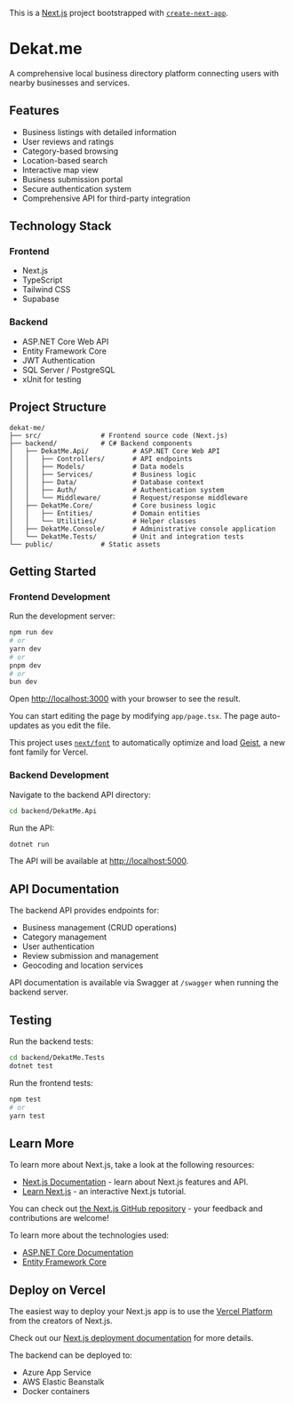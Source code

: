 This is a [Next.js](https://nextjs.org) project bootstrapped with [`create-next-app`](https://nextjs.org/docs/app/api-reference/cli/create-next-app).

# Dekat.me

A comprehensive local business directory platform connecting users with nearby businesses and services.

## Features

- Business listings with detailed information
- User reviews and ratings
- Category-based browsing
- Location-based search
- Interactive map view
- Business submission portal
- Secure authentication system
- Comprehensive API for third-party integration

## Technology Stack

### Frontend
- Next.js
- TypeScript
- Tailwind CSS
- Supabase

### Backend
- ASP.NET Core Web API
- Entity Framework Core
- JWT Authentication
- SQL Server / PostgreSQL
- xUnit for testing

## Project Structure

```
dekat-me/
├── src/               # Frontend source code (Next.js)
├── backend/           # C# Backend components
│   ├── DekatMe.Api/           # ASP.NET Core Web API
│   │   ├── Controllers/       # API endpoints
│   │   ├── Models/            # Data models
│   │   ├── Services/          # Business logic
│   │   ├── Data/              # Database context
│   │   ├── Auth/              # Authentication system
│   │   └── Middleware/        # Request/response middleware
│   ├── DekatMe.Core/          # Core business logic
│   │   ├── Entities/          # Domain entities
│   │   └── Utilities/         # Helper classes
│   ├── DekatMe.Console/       # Administrative console application
│   └── DekatMe.Tests/         # Unit and integration tests
└── public/            # Static assets
```

## Getting Started

### Frontend Development

Run the development server:

```bash
npm run dev
# or
yarn dev
# or
pnpm dev
# or
bun dev
```

Open [http://localhost:3000](http://localhost:3000) with your browser to see the result.

You can start editing the page by modifying `app/page.tsx`. The page auto-updates as you edit the file.

This project uses [`next/font`](https://nextjs.org/docs/app/building-your-application/optimizing/fonts) to automatically optimize and load [Geist](https://vercel.com/font), a new font family for Vercel.

### Backend Development

Navigate to the backend API directory:

```bash
cd backend/DekatMe.Api
```

Run the API:

```bash
dotnet run
```

The API will be available at [http://localhost:5000](http://localhost:5000).

## API Documentation

The backend API provides endpoints for:

- Business management (CRUD operations)
- Category management
- User authentication
- Review submission and management
- Geocoding and location services

API documentation is available via Swagger at `/swagger` when running the backend server.

## Testing

Run the backend tests:

```bash
cd backend/DekatMe.Tests
dotnet test
```

Run the frontend tests:

```bash
npm test
# or
yarn test
```

## Learn More

To learn more about Next.js, take a look at the following resources:

- [Next.js Documentation](https://nextjs.org/docs) - learn about Next.js features and API.
- [Learn Next.js](https://nextjs.org/learn) - an interactive Next.js tutorial.

You can check out [the Next.js GitHub repository](https://github.com/vercel/next.js) - your feedback and contributions are welcome!

To learn more about the technologies used:

- [ASP.NET Core Documentation](https://docs.microsoft.com/en-us/aspnet/core)
- [Entity Framework Core](https://docs.microsoft.com/en-us/ef/core)

## Deploy on Vercel

The easiest way to deploy your Next.js app is to use the [Vercel Platform](https://vercel.com/new?utm_medium=default-template&filter=next.js&utm_source=create-next-app&utm_campaign=create-next-app-readme) from the creators of Next.js.

Check out our [Next.js deployment documentation](https://nextjs.org/docs/app/building-your-application/deploying) for more details.

The backend can be deployed to:
- Azure App Service
- AWS Elastic Beanstalk
- Docker containers
